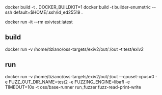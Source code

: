 
docker build -t <tag>  .
DOCKER_BUILDKIT=1 docker build -t builder-enumetric --ssh default=$HOME/.ssh/id_ed25519 .

docker run -it --rm exivtest:latest 

## build
docker run -v /home/tiziano/oss-targets/exiv2/out/:/out -t test/exiv2
## run
docker run -v /home/tiziano/oss-targets/exiv2/out/:/out --cpuset-cpus=0 -e FUZZ_OUT_DIR_NAME=test2 -e FUZZING_ENGINE=libafl -e TIMEOUT=10s -t oss/base-runner run_fuzzer fuzz-read-print-write